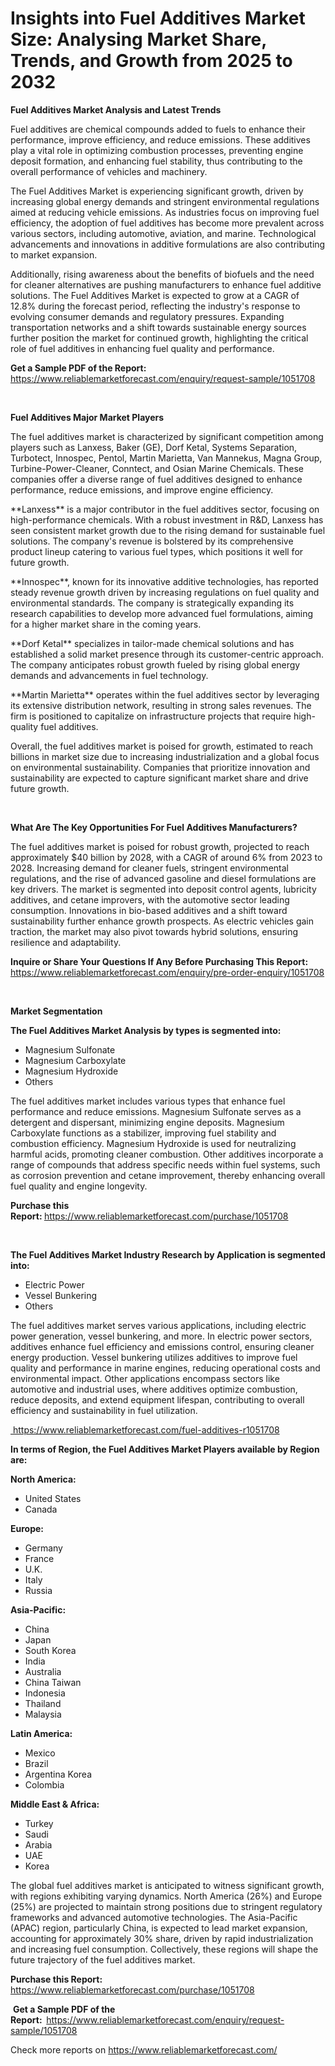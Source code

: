 <p><h1>Insights into Fuel Additives Market Size: Analysing Market Share, Trends, and Growth from 2025 to 2032</h1></p><p><strong>Fuel Additives Market Analysis and Latest Trends</strong></p>
<p><p>Fuel additives are chemical compounds added to fuels to enhance their performance, improve efficiency, and reduce emissions. These additives play a vital role in optimizing combustion processes, preventing engine deposit formation, and enhancing fuel stability, thus contributing to the overall performance of vehicles and machinery.</p><p>The Fuel Additives Market is experiencing significant growth, driven by increasing global energy demands and stringent environmental regulations aimed at reducing vehicle emissions. As industries focus on improving fuel efficiency, the adoption of fuel additives has become more prevalent across various sectors, including automotive, aviation, and marine. Technological advancements and innovations in additive formulations are also contributing to market expansion.</p><p>Additionally, rising awareness about the benefits of biofuels and the need for cleaner alternatives are pushing manufacturers to enhance fuel additive solutions. The Fuel Additives Market is expected to grow at a CAGR of 12.8% during the forecast period, reflecting the industry's response to evolving consumer demands and regulatory pressures. Expanding transportation networks and a shift towards sustainable energy sources further position the market for continued growth, highlighting the critical role of fuel additives in enhancing fuel quality and performance.</p></p>
<p><strong>Get a Sample PDF of the Report:&nbsp;</strong> <a href="https://www.reliablemarketforecast.com/enquiry/request-sample/1051708?utm_campaign=2603&utm_medium=2&utm_source=Github&utm_content=ia&utm_term=01042025&utm_id=fuel-additives">https://www.reliablemarketforecast.com/enquiry/request-sample/1051708</a></p>
<p>&nbsp;</p>
<p><strong>Fuel Additives Major Market Players</strong></p>
<p><p>The fuel additives market is characterized by significant competition among players such as Lanxess, Baker (GE), Dorf Ketal, Systems Separation, Turbotect, Innospec, Pentol, Martin Marietta, Van Mannekus, Magna Group, Turbine-Power-Cleaner, Conntect, and Osian Marine Chemicals. These companies offer a diverse range of fuel additives designed to enhance performance, reduce emissions, and improve engine efficiency.</p><p>**Lanxess** is a major contributor in the fuel additives sector, focusing on high-performance chemicals. With a robust investment in R&D, Lanxess has seen consistent market growth due to the rising demand for sustainable fuel solutions. The company's revenue is bolstered by its comprehensive product lineup catering to various fuel types, which positions it well for future growth.</p><p>**Innospec**, known for its innovative additive technologies, has reported steady revenue growth driven by increasing regulations on fuel quality and environmental standards. The company is strategically expanding its research capabilities to develop more advanced fuel formulations, aiming for a higher market share in the coming years.</p><p>**Dorf Ketal** specializes in tailor-made chemical solutions and has established a solid market presence through its customer-centric approach. The company anticipates robust growth fueled by rising global energy demands and advancements in fuel technology.</p><p>**Martin Marietta** operates within the fuel additives sector by leveraging its extensive distribution network, resulting in strong sales revenues. The firm is positioned to capitalize on infrastructure projects that require high-quality fuel additives.</p><p>Overall, the fuel additives market is poised for growth, estimated to reach billions in market size due to increasing industrialization and a global focus on environmental sustainability. Companies that prioritize innovation and sustainability are expected to capture significant market share and drive future growth.</p></p>
<p>&nbsp;</p>
<p><strong>What Are The Key Opportunities For Fuel Additives Manufacturers?</strong></p>
<p><p>The fuel additives market is poised for robust growth, projected to reach approximately $40 billion by 2028, with a CAGR of around 6% from 2023 to 2028. Increasing demand for cleaner fuels, stringent environmental regulations, and the rise of advanced gasoline and diesel formulations are key drivers. The market is segmented into deposit control agents, lubricity additives, and cetane improvers, with the automotive sector leading consumption. Innovations in bio-based additives and a shift toward sustainability further enhance growth prospects. As electric vehicles gain traction, the market may also pivot towards hybrid solutions, ensuring resilience and adaptability.</p></p>
<p><strong>Inquire or Share Your Questions If Any Before Purchasing This Report:</strong> <a href="https://www.reliablemarketforecast.com/enquiry/pre-order-enquiry/1051708?utm_campaign=2603&utm_medium=2&utm_source=Github&utm_content=ia&utm_term=01042025&utm_id=fuel-additives">https://www.reliablemarketforecast.com/enquiry/pre-order-enquiry/1051708</a></p>
<p>&nbsp;</p>
<p><strong>Market Segmentation</strong></p>
<p><strong>The Fuel Additives Market Analysis by types is segmented into:</strong></p>
<p><ul><li>Magnesium Sulfonate</li><li>Magnesium Carboxylate</li><li>Magnesium Hydroxide</li><li>Others</li></ul></p>
<p><p>The fuel additives market includes various types that enhance fuel performance and reduce emissions. Magnesium Sulfonate serves as a detergent and dispersant, minimizing engine deposits. Magnesium Carboxylate functions as a stabilizer, improving fuel stability and combustion efficiency. Magnesium Hydroxide is used for neutralizing harmful acids, promoting cleaner combustion. Other additives incorporate a range of compounds that address specific needs within fuel systems, such as corrosion prevention and cetane improvement, thereby enhancing overall fuel quality and engine longevity.</p></p>
<p><strong>Purchase this Report:&nbsp;</strong><a href="https://www.reliablemarketforecast.com/purchase/1051708?utm_campaign=2603&utm_medium=2&utm_source=Github&utm_content=ia&utm_term=01042025&utm_id=fuel-additives">https://www.reliablemarketforecast.com/purchase/1051708</a></p>
<p>&nbsp;</p>
<p><strong>The Fuel Additives Market Industry Research by Application is segmented into:</strong></p>
<p><ul><li>Electric Power</li><li>Vessel Bunkering</li><li>Others</li></ul></p>
<p><p>The fuel additives market serves various applications, including electric power generation, vessel bunkering, and more. In electric power sectors, additives enhance fuel efficiency and emissions control, ensuring cleaner energy production. Vessel bunkering utilizes additives to improve fuel quality and performance in marine engines, reducing operational costs and environmental impact. Other applications encompass sectors like automotive and industrial uses, where additives optimize combustion, reduce deposits, and extend equipment lifespan, contributing to overall efficiency and sustainability in fuel utilization.</p></p>
<p><a href="https://www.reliablemarketforecast.com/fuel-additives-r1051708?utm_campaign=2603&utm_medium=2&utm_source=Github&utm_content=ia&utm_term=01042025&utm_id=fuel-additives">&nbsp;https://www.reliablemarketforecast.com/fuel-additives-r1051708</a></p>
<p><strong>In terms of Region, the Fuel Additives Market Players available by Region are:</strong></p>
<p>
    <p> <strong> North America: </strong>
        <ul>
            <li>United States</li>
            <li>Canada</li>
        </ul>
        </p> 
    <p> <strong> Europe: </strong>
        <ul>
            <li>Germany</li>
            <li>France</li>
            <li>U.K.</li>
            <li>Italy</li>
            <li>Russia</li>
        </ul>
        </p> 
    <p> <strong> Asia-Pacific: </strong>
        <ul>
            <li>China</li>
            <li>Japan</li>
            <li>South Korea</li>
            <li>India</li>
            <li>Australia</li>
            <li>China Taiwan</li>
            <li>Indonesia</li>
            <li>Thailand</li>
            <li>Malaysia</li>
        </ul>
        </p> 
    <p> <strong> Latin America: </strong>
        <ul>
            <li>Mexico</li>
            <li>Brazil</li>
            <li>Argentina Korea</li>
            <li>Colombia</li>
        </ul>
        </p> 
    <p> <strong> Middle East & Africa: </strong>
        <ul>
            <li>Turkey</li>
            <li>Saudi</li>
            <li>Arabia</li>
            <li>UAE</li>
            <li>Korea</li>
        </ul>
    </p>
    </p>
<p><p>The global fuel additives market is anticipated to witness significant growth, with regions exhibiting varying dynamics. North America (26%) and Europe (25%) are projected to maintain strong positions due to stringent regulatory frameworks and advanced automotive technologies. The Asia-Pacific (APAC) region, particularly China, is expected to lead market expansion, accounting for approximately 30% share, driven by rapid industrialization and increasing fuel consumption. Collectively, these regions will shape the future trajectory of the fuel additives market.</p></p>
<p><strong>Purchase this Report: </strong><a href="https://www.reliablemarketforecast.com/purchase/1051708?utm_campaign=2603&utm_medium=2&utm_source=Github&utm_content=ia&utm_term=01042025&utm_id=fuel-additives">https://www.reliablemarketforecast.com/purchase/1051708</a></p>
<p>&nbsp;<strong>Get a Sample PDF of the Report:&nbsp;&nbsp;</strong><a href="https://www.reliablemarketforecast.com/enquiry/request-sample/1051708?utm_campaign=2603&utm_medium=2&utm_source=Github&utm_content=ia&utm_term=01042025&utm_id=fuel-additives">https://www.reliablemarketforecast.com/enquiry/request-sample/1051708</a></p>
<p><strong></strong></p>
<p>Check more reports on <a href="https://www.reliablemarketforecast.com/?utm_campaign=2603&utm_medium=2&utm_source=Github&utm_content=ia&utm_term=01042025&utm_id=fuel-additives">https://www.reliablemarketforecast.com/</a></p>